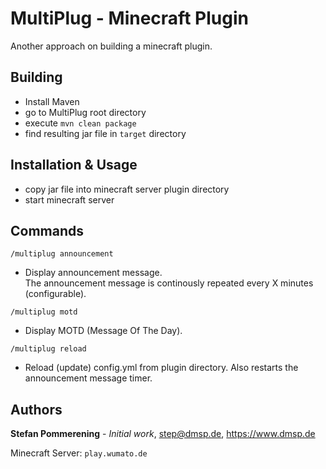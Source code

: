 # MultiPlug - Minecraft Plugin

Another approach on building a minecraft plugin.

## Building

* Install Maven
* go to MultiPlug root directory
* execute `mvn clean package`
* find resulting jar file in `target` directory

## Installation & Usage

* copy jar file into minecraft server plugin directory
* start minecraft server

## Commands

`/multiplug announcement`

* Display announcement message.<br />
The announcement message is continously repeated every X minutes (configurable).

`/multiplug motd`

* Display MOTD (Message Of The Day).

`/multiplug reload`

* Reload (update) config.yml from plugin directory. Also restarts the announcement message timer.

## Authors

**Stefan Pommerening** - *Initial work*, <step@dmsp.de>, https://www.dmsp.de

Minecraft Server: `play.wumato.de`
